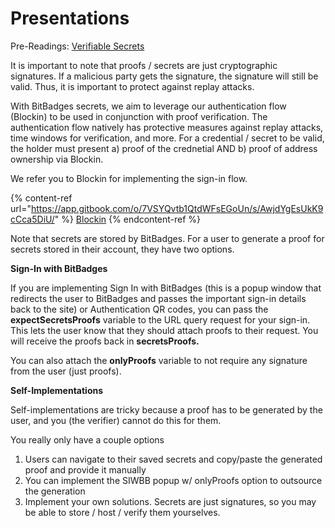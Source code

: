# Presentations

Pre-Readings: [Verifiable Secrets](./)

It is important to note that proofs / secrets are just cryptographic signatures. If a malicious party gets the signature, the signature will still be valid. Thus, it is important to protect against replay attacks.

With BitBadges secrets, we aim to leverage our authentication flow (Blockin) to be used in conjunction with proof verification. The authentication flow natively has protective measures against replay attacks, time windows for verification, and more. For a credential / secret to be valid, the holder must present a) proof of the crednetial AND b) proof of address ownership via Blockin.

We refer you to Blockin for implementing the sign-in flow.

{% content-ref url="https://app.gitbook.com/o/7VSYQvtb1QtdWFsEGoUn/s/AwjdYgEsUkK9cCca5DiU/" %}
[Blockin](https://app.gitbook.com/o/7VSYQvtb1QtdWFsEGoUn/s/AwjdYgEsUkK9cCca5DiU/)
{% endcontent-ref %}



Note that secrets are stored by BitBadges. For a user to generate a proof for secrets stored in their account, they have two options.

**Sign-In with BitBadges**

If you are implementing Sign In with BitBadges (this is a popup window that redirects the user to BitBadges and passes the important sign-in details back to the site) or Authentication QR codes, you can pass the **expectSecretsProofs** variable to the URL query request for your sign-in. This lets the user know that they should attach proofs to their request. You will receive the proofs back in **secretsProofs.**

You can also attach the **onlyProofs** variable to not require any signature from the user (just proofs).

**Self-Implementations**

Self-implementations are tricky because a proof has to be generated by the user, and you (the verifier) cannot do this for them.

You really only have a couple options

1. Users can navigate to their saved secrets and copy/paste the generated proof and provide it manually
2. You can implement the SIWBB popup w/ onlyProofs option to outsource the generation
3. Implement your own solutions. Secrets are just signatures, so you may be able to store / host / verify them yourselves.



